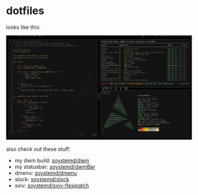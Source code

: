 # dotfiles

looks like this:

![screenshot](screenshot.png)

also check out these stuff:

- my dwm build: [soystemd/dwm](https://github.com/soystemd/dwm)
- my statusbar: [soystemd/dwmBar](https://github.com/soystemd/dwmbar)
- dmenu: [soystemd/dmenu](https://github.com/soystemd/dmenu)
- slock: [soystemd/slock](https://github.com/soystemd/slock)
- sxiv: [soystemd/sxiv-flexipatch](https://github.com/soystemd/sxiv-flexipatch)
